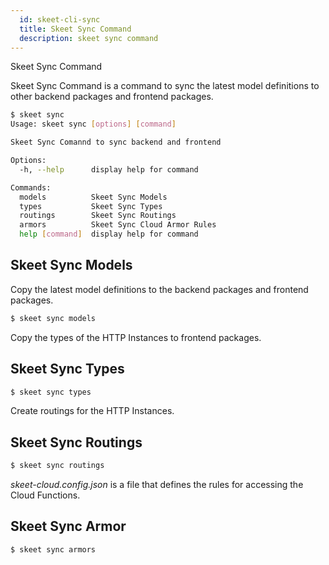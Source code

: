 ```yaml
---
  id: skeet-cli-sync
  title: Skeet Sync Command
  description: skeet sync command
---
```


Skeet Sync Command

Skeet Sync Command is a command to sync the latest model definitions to other backend packages and frontend packages.

```bash
$ skeet sync
Usage: skeet sync [options] [command]

Skeet Sync Comannd to sync backend and frontend

Options:
  -h, --help      display help for command

Commands:
  models          Skeet Sync Models
  types           Skeet Sync Types
  routings        Skeet Sync Routings
  armors          Skeet Sync Cloud Armor Rules
  help [command]  display help for command
```

## Skeet Sync Models

Copy the latest model definitions to the backend packages and frontend packages.

```bash
$ skeet sync models
```

Copy the types of the HTTP Instances to frontend packages.

## Skeet Sync Types

```bash
$ skeet sync types
```

Create routings for the HTTP Instances.

## Skeet Sync Routings

```bash
$ skeet sync routings
```

_skeet-cloud.config.json_ is a file that defines the rules for accessing the Cloud Functions.

## Skeet Sync Armor

```bash
$ skeet sync armors
```
